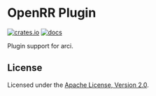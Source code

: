 # OpenRR Plugin

[![crates.io](https://img.shields.io/crates/v/openrr-plugin.svg)](https://crates.io/crates/openrr-plugin) [![docs](https://docs.rs/openrr-plugin/badge.svg)](https://docs.rs/openrr-plugin)

Plugin support for arci.

## License

Licensed under the [Apache License, Version 2.0](https://github.com/openrr/openrr/blob/main/LICENSE).
